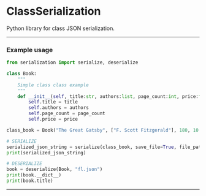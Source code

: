 # ClassSerialization

Python library for class JSON serialization.

---

### Example usage

```python
from serialization import serialize, deserialize

class Book:
    """
    Simple class class example
    """
    def __init__(self, title:str, authors:list, page_count:int, price:float):
        self.title = title
        self.authors = authors
        self.page_count = page_count
        self.price = price

class_book = Book("The Great Gatsby", ["F. Scott Fitzgerald"], 180, 10.99)

# SERIALIZE
serialized_json_string = serialize(class_book, save_file=True, file_path="fl.json")
print(serialized_json_string)

# DESERIALIZE
book = deserialize(Book, "fl.json")
print(book.__dict__)
print(book.title)
```

---